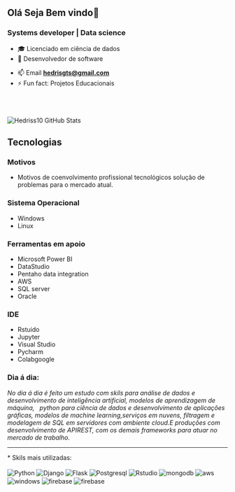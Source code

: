 ## Olá Seja Bem vindo🧪


### Systems developer |  Data science 
- 🎓 Licenciado em ciência de dados 
- 🌱 Desenvolvedor de software
<!-- 🌱 I’m currently learning **Data Structures and Algorithms.**
- 🌱 I’m currently learning everything 🤣-->
<!--- 👯 I’m looking to collaborate with other content creators
- 🥅 2021 Goals: Contribute more to **Open Source projects**
- 💻 I’m currently learning Front end development at Spotknack mission 2021.-->
- 📫 Email  **hedrisgts@gmail.com**
- ⚡ Fun fact: Projetos Educacionais



<br><br/>

![Hedriss10 GitHub Stats](https://github-readme-stats.vercel.app/api?username=Hedriss10&show_icons=true&theme=dracula)

## Tecnologias 

### Motivos
- Motivos de coenvolvimento profissional tecnológicos solução de problemas para o mercado atual.

### Sistema Operacional 
 - Windows 
 - Linux

### Ferramentas em apoio
- Microsoft Power BI
- DataStudio
- Pentaho data integration 
- AWS 
- SQL server
- Oracle

### IDE 
- Rstuido
- Jupyter
- Visual Studio
- Pycharm
- Colabgoogle


### Dia á dia:
*No dia á dia é feito um estudo com skils para análise de dados e desenvolvimento de inteligência artificial, modelos de aprendizagem de máquina,   python para ciência de dados e desenvolvimento de aplicações gráficas, modelos de machine learning,serviços em nuvens, filtragem e modelagem de SQL em servidores com ambiente cloud.E produções com desenvolvimento de APIREST, com os demais frameworks para atuar no mercado de trabalho.*
<hr>
* Skils mais utilizadas:
<div style="display: inline_block"><br/>
<img  align="center" alt="Python" src="https://img.shields.io/badge/Python-3776AB?style=for-the-badge&logo=python&logoColor=yellow"/> 
<img align="center" alt="Django" src="https://img.shields.io/badge/Django-092E20?style=for-the-badge&logo=django&logoColor=white"/>
<img  align="center" alt="Flask" src="https://img.shields.io/badge/Flask-000000?style=for-the-badge&logo=flask&logoColor=white/"> 
<img  align="center" alt="Postgresql" src="https://img.shields.io/badge/PostgreSQL-316192?style=for-the-badge&logo=postgresql&logoColor=white"> 
<img  align="center" alt="Rstudio" src="https://img.shields.io/badge/R-276DC3?style=for-the-badge&logo=r&logoColor=white"> 
<img  align="center" alt="mongodb" src="https://img.shields.io/badge/MongoDB-4EA94B?style=for-the-badge&logo=mongodb&logoColor=white"> 
<img  align="center" alt="aws" src="https://img.shields.io/badge/Amazon_AWS-232F3E?style=for-the-badge&logo=amazon-aws&logoColor=white"> 
<img  align="center" alt="windows" src="https://img.shields.io/badge/Oracle-F80000?style=for-the-badge&logo=Oracle&logoColor=white">
<img  align="center" alt="firebase" src="https://img.shields.io/badge/Firebase-F5CD0A?style=for-the-badge&logo=Firebase&logoColor=blue">
<img  align="center" alt="firebase" src="https://img.shields.io/badge/Jupyter-FCFCFC?style=for-the-badge&logo=Jupyter&logoColor=orange">
</div>

<br>
